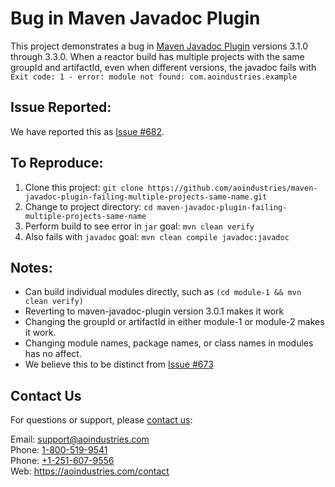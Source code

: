 # Bug in Maven Javadoc Plugin
This project demonstrates a bug in [Maven Javadoc Plugin](https://maven.apache.org/plugins/maven-javadoc-plugin/)
versions 3.1.0 through 3.3.0.  When a reactor build has multiple projects with the same groupId and artifactId, even
when different versions, the javadoc fails with `Exit code: 1 - error: module not found: com.aoindustries.example`

## Issue Reported:
We have reported this as [Issue #682](https://issues.apache.org/jira/projects/MJAVADOC/issues/MJAVADOC-682).

## To Reproduce:
1. Clone this project: `git clone https://github.com/aoindustries/maven-javadoc-plugin-failing-multiple-projects-same-name.git`
2. Change to project directory: `cd maven-javadoc-plugin-failing-multiple-projects-same-name`
3. Perform build to see error in `jar` goal: `mvn clean verify`
4. Also fails with `javadoc` goal: `mvn clean compile javadoc:javadoc`

## Notes:
* Can build individual modules directly, such as `(cd module-1 && mvn clean verify)`
* Reverting to maven-javadoc-plugin version 3.0.1 makes it work
* Changing the groupId or artifactId in either module-1 or module-2 makes it work.
* Changing module names, package names, or class names in modules has no affect.
* We believe this to be distinct from [Issue #673](https://issues.apache.org/jira/projects/MJAVADOC/issues/MJAVADOC-673)

## Contact Us
For questions or support, please [contact us](https://aoindustries.com/contact):

Email: [support@aoindustries.com](mailto:support@aoindustries.com)  
Phone: [1-800-519-9541](tel:1-800-519-9541)  
Phone: [+1-251-607-9556](tel:+1-251-607-9556)  
Web: https://aoindustries.com/contact
